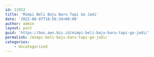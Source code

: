```yaml
---
id: 11952
title: 'Mimpi Beli Baju Baru Tapi Ga Jadi'
date: '2022-08-07T18:56:34+00:00'
author: admin
layout: post
guid: 'https://bos.awn.biz.id/mimpi-beli-baju-baru-tapi-ga-jadi/'
permalink: /mimpi-beli-baju-baru-tapi-ga-jadi/
categories:
    - Uncategorized
---
```


